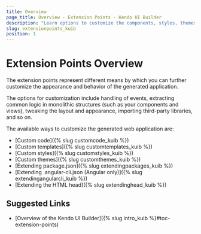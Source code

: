 ```yaml
---
title: Overview
page_title: Overview - Extension Points - Kendo UI Builder
description: "Learn options to customize the components, styles, themes, views, and packages, and to extend the head of the web application generated with the Kendo UI Builder."
slug: extensionpoints_kuib
position: 1
---
```


# Extension Points Overview

The extension points represent different means by which you can further customize the appearance and behavior of the generated application.

The options for customization include handling of events, extracting common logic in monolithic structures (such as your components and views), tweaking the layout and appearance, importing third-party libraries, and so on.

The available ways to customize the generated web application are:

* [Custom code]({% slug customcode_kuib %})
* [Custom templates]({% slug customtemplates_kuib %})
* [Custom styles]({% slug customstyles_kuib %})
* [Custom themes]({% slug customthemes_kuib %})
* [Extending package.json]({% slug extendingpackages_kuib %})
* [Extending .angular-cli.json (Angular only)]({% slug extendingangularcli_kuib %})
* [Extending the HTML head]({% slug extendinghead_kuib %})

## Suggested Links

* [Overview of the Kendo UI Builder]({% slug intro_kuib %}#toc-extension-points)
